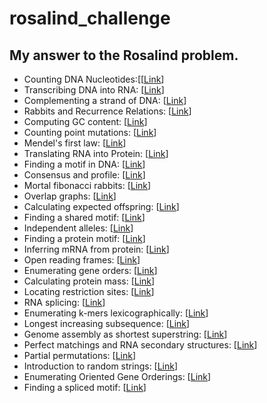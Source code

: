 # rosalind_challenge
My answer to the Rosalind problem.
--- 
-   Counting DNA Nucleotides:[[[Link](notebooks/counting_dna_nucleotides.ipynb)]
-   Transcribing DNA into RNA: [[Link](notebooks/transcribing_dna_into_rna.ipynb)]
-   Complementing a strand of DNA: [[Link](notebooks/complementing_a_strand_of_dna.ipynb)]
-   Rabbits and Recurrence Relations: [[Link](notebooks/rabbits_and_recurrence_relations.ipynb)]
-   Computing GC content: [[Link](notebooks/computing_gc_content.ipynb)]
-   Counting point mutations: [[Link](notebooks/counting_point_mutation.ipynb)]
-   Mendel's first law: [[Link](notebooks/medels_first_law.ipynb)]
-   Translating RNA into Protein: [[Link](notebooks/translating_rna_into_protein.ipynb)]
-   Finding a motif in DNA: [[Link](notebooks/finding_motif_in_dna.ipynb)]
-   Consensus and profile: [[Link](notebooks/consensus_and_profile.ipynb)]
-   Mortal fibonacci rabbits: [[Link](notebooks/mortal_fibonacci_rabbits.ipynb)]
-   Overlap graphs: [[Link](notebooks/overlap_graphs.ipynb)]
-   Calculating expected offspring: [[Link](notebooks/calculating_expected_offspring.ipynb)]
-   Finding a shared motif: [[Link](notebooks/finding_a_shared_motif.ipynb)]
-   Independent alleles: [[Link](notebooks/independent_alleles.ipynb)]
-   Finding a protein motif: [[Link](notebooks/finding_a_protein_motif.ipynb)]
-   Inferring mRNA from protein: [[Link](notebooks/inferring_mRNA_from_protein.ipynb)]
-   Open reading frames: [[Link](notebooks/open_reading_frames.ipynb)]
-   Enumerating gene orders: [[Link](notebooks/enumerating_gene_orders.ipynb)]
-   Calculating protein mass: [[Link](notebooks/calculating_protein_mass.ipynb)]
-   Locating restriction sites: [[Link](notebooks/locating_restriction_sites.ipynb)]
-   RNA splicing: [[Link](notebooks/rna_splicing.ipynb)]
-   Enumerating k-mers lexicographically: [[Link](notebooks/enumerating_k-mers_Lexicographically.ipynb)]
-   Longest increasing subsequence: [[Link](notebooks/longest_increasing_subsequence.ipynb)]
-   Genome assembly as shortest superstring: [[Link](notebooks/genome_assembly_as_shortest_superstring.ipynb)]
-   Perfect matchings and RNA secondary structures: [[Link](notebooks/perfect_matchings_and_RNA_secondary_structures.ipynb)]
-   Partial permutations: [[Link](notebooks/partial_permutations.ipynb)]
- Introduction to random strings: [[Link](notebooks/introduction_to_random_strings.ipynb)]
- Enumerating Oriented Gene Orderings: [[Link](notebooks/enumerating_oriented_gene_orderings.ipynb)]
- Finding a spliced motif: [[Link](notebooks/finding_a_spliced_motif.ipynb)]